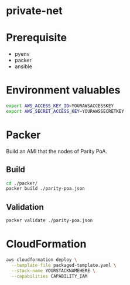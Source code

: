 # private-net

# Prerequisite
- pyenv
- packer
- ansible

# Environment valuables
```bash
export AWS_ACCESS_KEY_ID=YOURAWSACCESSKEY
export AWS_SECRET_ACCESS_KEY=YOURAWSSECRETKEY
``` 

# Packer
Build an AMI that the nodes of Parity PoA.  

## Build
```bash
cd ./packer/
packer build ./parity-poa.json
```

## Validation
```bash
packer validate ./parity-poa.json
```

# CloudFormation
```bash
aws cloudformation deploy \
  --template-file packaged-template.yaml \
  --stack-name YOURSTACKNAMEHERE \
  --capabilities CAPABILITY_IAM
```
